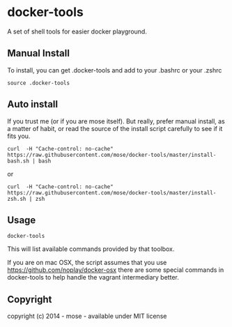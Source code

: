 docker-tools
============

A set of shell tools for easier docker playground.

Manual Install
---------------

To install, you can get .docker-tools and add to your .bashrc or your .zshrc

    source .docker-tools

Auto install
---------------

If you trust me (or if you are mose itself). But really, prefer manual install, as a matter of habit, or read the source of the install script carefully to see if it fits you.

    curl  -H "Cache-control: no-cache" https://raw.githubusercontent.com/mose/docker-tools/master/install-bash.sh | bash

or

    curl  -H "Cache-control: no-cache" https://raw.githubusercontent.com/mose/docker-tools/master/install-zsh.sh | zsh


Usage
------------

    docker-tools

This will list available commands provided by that toolbox.

If you are on mac OSX, the script assumes that you use https://github.com/noplay/docker-osx there are some special commands in docker-tools to help handle the vagrant intermediary better.

Copyright
-------------

copyright (c) 2014 - mose - available under MIT license
